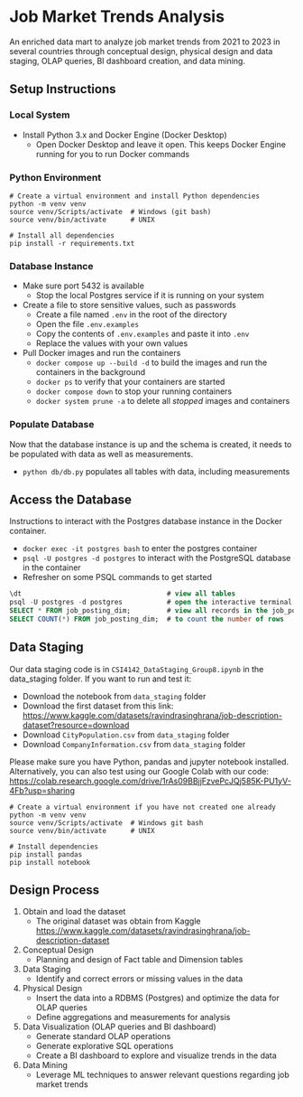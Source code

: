 # Job Market Trends Analysis
An enriched data mart to analyze job market trends from 2021 to 2023 in several countries through conceptual design, physical design and data staging, OLAP queries, BI dashboard creation, and data mining.

## Setup Instructions
### Local System
- Install Python 3.x and Docker Engine (Docker Desktop)
    - Open Docker Desktop and leave it open. This keeps Docker Engine running for you to run Docker commands
### Python Environment
```console
# Create a virtual environment and install Python dependencies
python -m venv venv
source venv/Scripts/activate  # Windows (git bash)
source venv/bin/activate      # UNIX

# Install all dependencies
pip install -r requirements.txt
```
### Database Instance
- Make sure port 5432 is available
    - Stop the local Postgres service if it is running on your system
- Create a file to store sensitive values, such as passwords
    - Create a file named `.env` in the root of the directory
    - Open the file `.env.examples`
    - Copy the contents of `.env.examples` and paste it into `.env`
    - Replace the values with your own values
- Pull Docker images and run the containers
    - `docker compose up --build -d` to build the images and run the containers in the background
    - `docker ps` to verify that your containers are started
    - `docker compose down` to stop your running containers
    - `docker system prune -a` to delete all *stopped* images and containers

### Populate Database
Now that the database instance is up and the schema is created, it needs to be populated with data
as well as measurements.
- `python db/db.py` populates all tables with data, including measurements

<!-- ## Docker containers
- Enter `postgres` container
    - `docker exec -it postgres bash` to enter the postgres container
    - `psql -U postgres -d postgres -a -f schema.sql` to manually create tables in the postgres container -->
## Access the Database
Instructions to interact with the Postgres database instance in the Docker container.
- `docker exec -it postgres bash` to enter the postgres container
- `psql -U postgres -d postgres` to interact with the PostgreSQL database in the container
- Refresher on some PSQL commands to get started
```sql
\dt                                    # view all tables
psql -U postgres -d postgres           # open the interactive terminal for the 'postgres' database as the 'postgres' user
SELECT * FROM job_posting_dim;         # view all records in the job_posting_dim table
SELECT COUNT(*) FROM job_posting_dim;  # to count the number of rows
```
<!-- - Note: The database was automatically created in the postgres container when `docker compose up` was executed.
- This is because the `./db/init` directory (which contains the `schema.sql` file) is mounted at `/docker-entrypoint-initdb.d` inside the container to indicate that to PostgreSQL that `schema.sql` (and any other `.sql` or `.sh` scripts present) need to be executed when the container is started up for the first time -->

## Data Staging
Our data staging code is in `CSI4142_DataStaging_Group8.ipynb` in the data_staging folder.
If you want to run and test it:
- Download the notebook from `data_staging` folder
- Download the first dataset from this link: https://www.kaggle.com/datasets/ravindrasinghrana/job-description-dataset?resource=download
- Download `CityPopulation.csv` from `data_staging` folder
- Download `CompanyInformation.csv` from `data_staging` folder

Please make sure you have Python, pandas and jupyter notebook installed. Alternatively, you can also test using our Google Colab with our code: https://colab.research.google.com/drive/1rAs09BBjjFzvePcJQj585K-PU1yV-4Fb?usp=sharing

```console
# Create a virtual environment if you have not created one already
python -m venv venv
source venv/Scripts/activate  # Windows git bash
source venv/bin/activate      # UNIX

# Install dependencies
pip install pandas
pip install notebook
```

## Design Process
1. Obtain and load the dataset
    - The original dataset was obtain from Kaggle https://www.kaggle.com/datasets/ravindrasinghrana/job-description-dataset 
2. Conceptual Design
    - Planning and design of Fact table and Dimension tables
3. Data Staging
    - Identify and correct errors or missing values in the data
4. Physical Design
    - Insert the data into a RDBMS (Postgres) and optimize the data for OLAP queries
    - Define aggregations and measurements for analysis
5. Data Visualization (OLAP queries and BI dashboard)
    - Generate standard OLAP operations
    - Generate explorative SQL operations
    - Create a BI dashboard to explore and visualize trends in the data
6. Data Mining
    - Leverage ML techniques to answer relevant questions regarding job market trends

